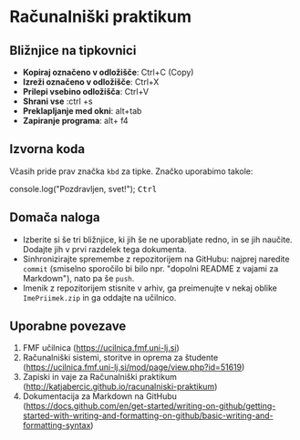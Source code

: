 <!-- glavni naslov -->
# Računalniški praktikum
<!-- To je komentar, ki bo na prikazanem Markdown-u skrit. 
     V tem besedilu so v komentarjih napisana navodila za reševanje. -->

<!-- 2. nivojski razdelek -->
## Bližnjice na tipkovnici

- **Kopiraj označeno v odložišče**: Ctrl+C (Copy)
- **Izreži označeno v odložišče**: Ctrl+X
- **Prilepi vsebino odložišča**: Ctrl+V
- **Shrani vse** :ctrl +s
- **Preklapljanje med okni**: alt+tab
- **Zapiranje programa**: alt+ f4
<!-- 2. nivojski razdelek -->
## Izvorna koda

Včasih pride prav značka `kbd` za tipke. Značko uporabimo takole:

console.log("Pozdravljen, svet!");
<kbd>Ctrl</kbd>
<!-- konec bloka z izvorno kodo -->

<!-- 2. nivojski razdelek -->
## Domača naloga

<!-- Spodnji seznam bo pripravil seznam nalog. Na GitHubu bodo lepo vidna potrditvena polja, 
     VSCode pa bo prikazal samo oglate oklepaje. Ko nalogo opravite, si to lahko zabeležite tako,
     da spremenite [ ] v [x]. -->
-  Izberite si še tri bližnjice, ki jih še ne uporabljate redno, in se jih naučite. 
      Dodajte jih v prvi razdelek tega dokumenta.
-  Sinhronizirajte spremembe z repozitorijem na GitHubu: najprej naredite `commit` (smiselno sporočilo bi bilo npr. "dopolni README z vajami za Markdown"), nato pa še `push`.
-  Imenik z repozitorijem stisnite v arhiv, ga preimenujte v nekaj oblike `ImePriimek.zip` in ga oddajte na učilnico.

<!-- 2. nivojski razdelek -->
## Uporabne povezave

1. FMF učilnica (https://ucilnica.fmf.uni-lj.si)
2. Računalniški sistemi, storitve in oprema za študente (https://ucilnica.fmf.uni-lj.si/mod/page/view.php?id=51619)
3. Zapiski in vaje za Računalniški praktikum (http://katjabercic.github.io/racunalniski-praktikum)
4. Dokumentacija za Markdown na GitHubu (https://docs.github.com/en/get-started/writing-on-github/getting-started-with-writing-and-formatting-on-github/basic-writing-and-formatting-syntax)